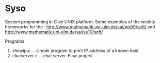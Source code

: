 Syso
====

System programming in C on UNIX platform. Some examples of the weekly homeworks for the : http://www.mathematik.uni-ulm.de/sai/ws09/soft/ and http://www.mathematik.uni-ulm.de/sai/ss10/soft/

Programs:
1. showip.c     ... simple program to print IP address of a known host
2. chatserver.c ... chat server. Final project.
